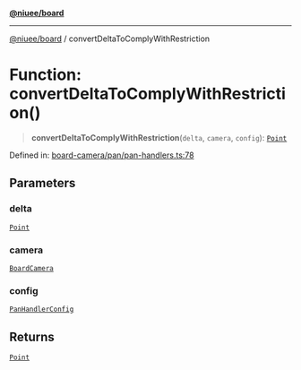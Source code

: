[**@niuee/board**](../README.md)

***

[@niuee/board](../globals.md) / convertDeltaToComplyWithRestriction

# Function: convertDeltaToComplyWithRestriction()

> **convertDeltaToComplyWithRestriction**(`delta`, `camera`, `config`): [`Point`](../type-aliases/Point.md)

Defined in: [board-camera/pan/pan-handlers.ts:78](https://github.com/niuee/board/blob/a0a1179721d4f4b943b6a9bc156753ac9737e502/src/board-camera/pan/pan-handlers.ts#L78)

## Parameters

### delta

[`Point`](../type-aliases/Point.md)

### camera

[`BoardCamera`](../interfaces/BoardCamera.md)

### config

[`PanHandlerConfig`](../type-aliases/PanHandlerConfig.md)

## Returns

[`Point`](../type-aliases/Point.md)
